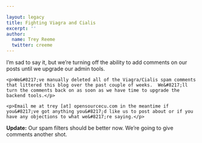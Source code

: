```yaml
---

layout: legacy
title: Fighting Viagra and Cialis
excerpt: ''
author:
  name: Trey Reeme
  twitter: creeme
---
```


<p>I&#8217;m sad to say it, but we&#8217;re turning off the ability to add comments on our posts until we upgrade our admin tools.</p>

    <p>We&#8217;ve manually deleted all of the Viagra/Cialis spam comments that littered this blog over the past couple of weeks.  We&#8217;ll turn the comments back on as soon as we have time to upgrade the backend tools.</p>

    <p>Email me at trey [at] opensourcecu.com in the meantime if you&#8217;ve got anything you&#8217;d like us to post about or if you have any objections to what we&#8217;re saying.</p>

<p><strong>Update:</strong> Our spam filters should be better now.  We&#8217;re going to give comments another shot.</p>